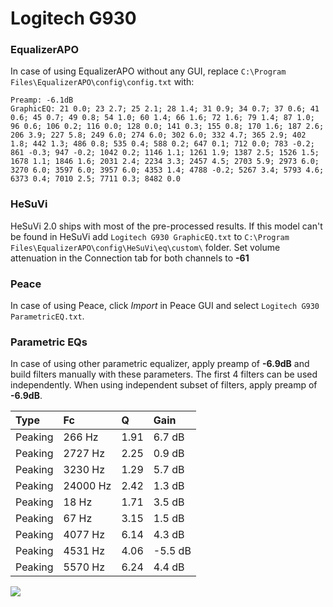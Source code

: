 # Logitech G930

### EqualizerAPO
In case of using EqualizerAPO without any GUI, replace `C:\Program Files\EqualizerAPO\config\config.txt`
with:
```
Preamp: -6.1dB
GraphicEQ: 21 0.0; 23 2.7; 25 2.1; 28 1.4; 31 0.9; 34 0.7; 37 0.6; 41 0.6; 45 0.7; 49 0.8; 54 1.0; 60 1.4; 66 1.6; 72 1.6; 79 1.4; 87 1.0; 96 0.6; 106 0.2; 116 0.0; 128 0.0; 141 0.3; 155 0.8; 170 1.6; 187 2.6; 206 3.9; 227 5.8; 249 6.0; 274 6.0; 302 6.0; 332 4.7; 365 2.9; 402 1.8; 442 1.3; 486 0.8; 535 0.4; 588 0.2; 647 0.1; 712 0.0; 783 -0.2; 861 -0.3; 947 -0.2; 1042 0.2; 1146 1.1; 1261 1.9; 1387 2.5; 1526 1.5; 1678 1.1; 1846 1.6; 2031 2.4; 2234 3.3; 2457 4.5; 2703 5.9; 2973 6.0; 3270 6.0; 3597 6.0; 3957 6.0; 4353 1.4; 4788 -0.2; 5267 3.4; 5793 4.6; 6373 0.4; 7010 2.5; 7711 0.3; 8482 0.0
```

### HeSuVi
HeSuVi 2.0 ships with most of the pre-processed results. If this model can't be found in HeSuVi add
`Logitech G930 GraphicEQ.txt` to `C:\Program Files\EqualizerAPO\config\HeSuVi\eq\custom\` folder.
Set volume attenuation in the Connection tab for both channels to **-61**

### Peace
In case of using Peace, click *Import* in Peace GUI and select `Logitech G930 ParametricEQ.txt`.

### Parametric EQs
In case of using other parametric equalizer, apply preamp of **-6.9dB** and build filters manually
with these parameters. The first 4 filters can be used independently.
When using independent subset of filters, apply preamp of **-6.9dB**.

| Type    | Fc       |    Q | Gain    |
|:--------|:---------|:-----|:--------|
| Peaking | 266 Hz   | 1.91 | 6.7 dB  |
| Peaking | 2727 Hz  | 2.25 | 0.9 dB  |
| Peaking | 3230 Hz  | 1.29 | 5.7 dB  |
| Peaking | 24000 Hz | 2.42 | 1.3 dB  |
| Peaking | 18 Hz    | 1.71 | 3.5 dB  |
| Peaking | 67 Hz    | 3.15 | 1.5 dB  |
| Peaking | 4077 Hz  | 6.14 | 4.3 dB  |
| Peaking | 4531 Hz  | 4.06 | -5.5 dB |
| Peaking | 5570 Hz  | 6.24 | 4.4 dB  |

![](https://raw.githubusercontent.com/jaakkopasanen/AutoEq/master/results/rtings/sbaf-serious/Logitech%20G930/Logitech%20G930.png)